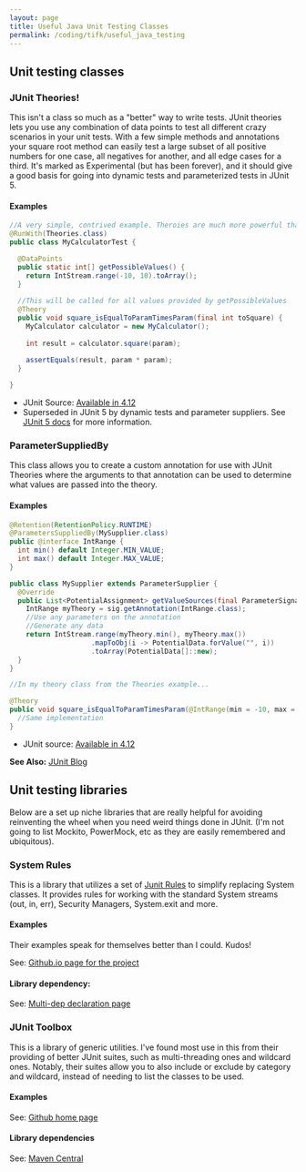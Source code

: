 ```yaml
---
layout: page
title: Useful Java Unit Testing Classes
permalink: /coding/tifk/useful_java_testing
---
```


Unit testing classes
------

### JUnit Theories!

This isn't a class so much as a "better" way to write tests. JUnit theories lets you use any combination of data points to test all different crazy scenarios in your unit tests. With a few simple methods and annotations your square root method can easily test a large subset of all positive numbers for one case, all negatives for another, and all edge cases for a third. It's marked as Experimental (but has been forever), and it should give a good basis for going into dynamic tests and parameterized tests in JUnit 5.

#### Examples
```java
//A very simple, contrived example. Theroies are much more powerful than shown here
@RunWith(Theories.class)
public class MyCalculatorTest {

  @DataPoints
  public static int[] getPossibleValues() {
    return IntStream.range(-10, 10).toArray();
  }
  
  //This will be called for all values provided by getPossibleValues
  @Theory
  public void square_isEqualToParamTimesParam(final int toSquare) {
    MyCalculator calculator = new MyCalculator();
    
    int result = calculator.square(param);
    
    assertEquals(result, param * param);
  }

}
```

* JUnit Source: [Available in 4.12](http://junit.org/junit4/javadoc/4.12/org/junit/experimental/theories/Theories.html)
* Superseded in JUnit 5 by dynamic tests and parameter suppliers. See [JUnit 5 docs](http://junit.org/junit5/) for more information.


### ParameterSuppliedBy
This class allows you to create a custom annotation for use with JUnit Theories where the arguments to that annotation can be used to determine what values are passed into the theory.

#### Examples
```java
@Retention(RetentionPolicy.RUNTIME)
@ParametersSuppliedBy(MySupplier.class)
public @interface IntRange { 
  int min() default Integer.MIN_VALUE;
  int max() default Integer.MAX_VALUE;
}

public class MySupplier extends ParameterSupplier {
  @Override
  public List<PotentialAssignment> getValueSources(final ParameterSignature sig) throws Throwable {
    IntRange myTheory = sig.getAnnotation(IntRange.class);
    //Use any parameters on the annotation
    //Generate any data
    return IntStream.range(myTheory.min(), myTheory.max())
                    .mapToObj(i -> PotentialData.forValue("", i))
                    .toArray(PotentialData[]::new);
  }
}

//In my theory class from the Theories example...

@Theory
public void square_isEqualToParamTimesParam(@IntRange(min = -10, max = 10) final int toSquare) {
  //Same implementation
}

```

* JUnit source: [Available in 4.12](http://junit.org/junit4/javadoc/4.12/org/junit/experimental/theories/ParametersSuppliedBy.html)

**See Also:** [JUnit Blog](http://www.junit-blog.com/search/label/parameterSuppliedBy)

Unit testing libraries
------

Below are a set up niche libraries that are really helpful for avoiding reinventing the wheel when you need weird things done in JUnit. (I'm not going to list Mockito, PowerMock, etc as they are easily remembered and ubiquitous).


### System Rules
This is a library that utilizes a set of [Junit Rules](http://junit.org/junit4/javadoc/4.12/org/junit/Rule.html) to simplify replacing System classes. It provides rules for working with the standard System streams (out, in, err), Security Managers, System.exit and more.

#### Examples
Their examples speak for themselves better than I could. Kudos!

See: [Github.io page for the project](http://stefanbirkner.github.io/system-rules/)

#### Library dependency:
See: [Multi-dep declaration page](http://stefanbirkner.github.io/system-rules/download.html)

### JUnit Toolbox
This is a library of generic utilities. I've found most use in this from their providing of better JUnit suites, such as multi-threading ones and wildcard ones. Notably, their suites allow you to also include or exclude by category and wildcard, instead of needing to list the classes to be used.

#### Examples

See: [Github home page](https://github.com/MichaelTamm/junit-toolbox)

#### Library dependencies
See: [Maven Central](https://mvnrepository.com/artifact/com.googlecode.junit-toolbox/junit-toolbox)

